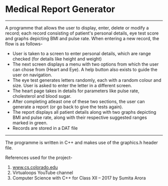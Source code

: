 # Medical Report Generator
***
A programme that allows the user to display, enter, delete or modify a record; each record consisting of patient's personal details, eye test score and graphs depicting BMI and pulse rate. 
When entering a new record, the flow is as follows-
* User is taken to a screen to enter personal details, which are range checked (for details like height and weight)
* The next screen displays a menu with two options from which the user can chose from (Heart and Eye). A help button also exists to guide the user on navigation.
* The eye test generates letters randomly, each with a random colour and size. User is asked to enter the letter in a different screen.
* The heart page takes in details for parameters like pulse rate, cholesterol and blood sugar.
* After completing atleast one of these two sections, the user can generate a report (or go back to give the tests again).
* The report displays all patient details along with two graphs depicting BMI and pulse rate, along with their respective suggested ranges marked in green.
* Records are stored in a DAT file
***
The programme is written in C++ and makes use of the graphics.h header file.

References used for the project-
1.	www.cs.colorado.edu
2.	Virtualoops  YouTube channel
3.	Computer Science with C++ for Class XII  – 2017 by Sumita Arora 
